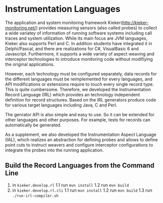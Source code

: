 # Instrumentation Languages

The application and system monitoring framework Kieker(http://kieker-monitoring.net/) 
provides measuring sensors (also called probes) to collect a wide variatey of information
of running software systems including call traces and system utilization. While its
main focus are JVM languages, Kieker also supports Perl and C. In addition students
have integrated it in Delphi/Pascal, and there are realizations for C#, VisualBasic 6 and Javascript.
Furthermore, it supports a wide variety of aspect weaving and interceptor technologies to
introduce monitoring code without modifiying the original applications.

However, each technology must be configured separately, data records for the different
languages must be reimplemented for every languages, and API modifications or
extensions require to touch every single record type. This is quite cumbersome.
Therefore, we developed the Instrumentation Record Language (IRL) which provides
an technology independent definition for record structures. Based on the IRL
generators produce code for various target languages including Java, C and Perl.

The genrator API is also simple and easy to use. So it can be extended for other 
languages and other purposes. For example, tests for records can automatically be 
generated.

As a supplement, we also developed the Instrumentation Aspect Language (IAL), which
realizes an abstraction for defining probes and allows to define point cuts
to instruct weavers and configure interceptor configurations to integrate the probes
into the running application.

## Build the Record Languages from the Command Line

1. in `kieker.develop.rl`
	1.1 run `mvn install`
	1.2 run `mvn build`
2. in `kieker.develop.rl.cli`
	1.1 run `mvn install`
	1.2 run `mvn build`
	1.3 run `./run-irl-compiler.sh`
